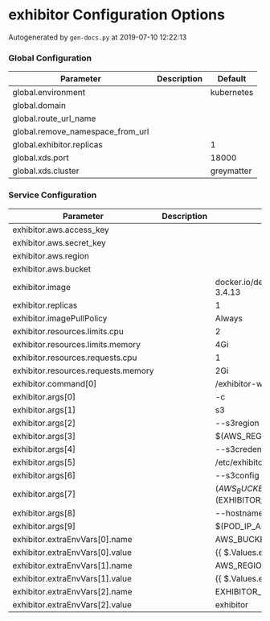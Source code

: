 # exhibitor Configuration Options

Autogenerated by `gen-docs.py` at 2019-07-10 12:22:13

### Global Configuration

|           Parameter            |Description| Default  |
|--------------------------------|-----------|----------|
|global.environment              |           |kubernetes|
|global.domain                   |           |          |
|global.route_url_name           |           |          |
|global.remove_namespace_from_url|           |          |
|global.exhibitor.replicas       |           |         1|
|global.xds.port                 |           |     18000|
|global.xds.cluster              |           |greymatter|

### Service Configuration

|             Parameter             |Description|                  Default                   |
|-----------------------------------|-----------|--------------------------------------------|
|exhibitor.aws.access_key           |           |                                            |
|exhibitor.aws.secret_key           |           |                                            |
|exhibitor.aws.region               |           |                                            |
|exhibitor.aws.bucket               |           |                                            |
|exhibitor.image                    |           |docker.io/deciphernow/exhibitor:1.6.0-3.4.13|
|exhibitor.replicas                 |           |                                           1|
|exhibitor.imagePullPolicy          |           |Always                                      |
|exhibitor.resources.limits.cpu     |           |                                           2|
|exhibitor.resources.limits.memory  |           |4Gi                                         |
|exhibitor.resources.requests.cpu   |           |                                           1|
|exhibitor.resources.requests.memory|           |2Gi                                         |
|exhibitor.command[0]               |           |/exhibitor-wrapper                          |
|exhibitor.args[0]                  |           |-c                                          |
|exhibitor.args[1]                  |           |s3                                          |
|exhibitor.args[2]                  |           |--s3region                                  |
|exhibitor.args[3]                  |           |$(AWS_REGION)                               |
|exhibitor.args[4]                  |           |--s3credentials                             |
|exhibitor.args[5]                  |           |/etc/exhibitor/credentials                  |
|exhibitor.args[6]                  |           |--s3config                                  |
|exhibitor.args[7]                  |           |$(AWS_BUCKET):$(EXHIBITOR_FOLDER)/greymatter|
|exhibitor.args[8]                  |           |--hostname                                  |
|exhibitor.args[9]                  |           |$(POD_IP_ADDRESS)                           |
|exhibitor.extraEnvVars[0].name     |           |AWS_BUCKET                                  |
|exhibitor.extraEnvVars[0].value    |           |{{ $.Values.exhibitor.aws.bucket }}         |
|exhibitor.extraEnvVars[1].name     |           |AWS_REGION                                  |
|exhibitor.extraEnvVars[1].value    |           |{{ $.Values.exhibitor.aws.region }}         |
|exhibitor.extraEnvVars[2].name     |           |EXHIBITOR_FOLDER                            |
|exhibitor.extraEnvVars[2].value    |           |exhibitor                                   |

